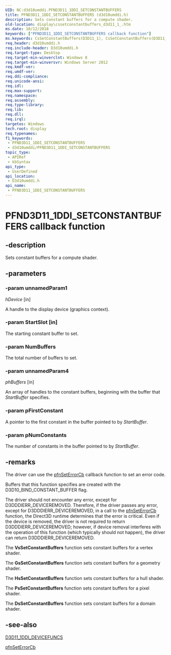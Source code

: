 ```yaml
---
UID: NC:d3d10umddi.PFND3D11_1DDI_SETCONSTANTBUFFERS
title: PFND3D11_1DDI_SETCONSTANTBUFFERS (d3d10umddi.h)
description: Sets constant buffers for a compute shader.
old-location: display\cssetconstantbuffers_d3d11_1_.htm
ms.date: 10/12/2018
keywords: ["PFND3D11_1DDI_SETCONSTANTBUFFERS callback function"]
ms.keywords: CsSetConstantBuffers(D3D11_1), CsSetConstantBuffers(D3D11_1) callback function [Display Devices], PFND3D11_1DDI_SETCONSTANTBUFFERS, PFND3D11_1DDI_SETCONSTANTBUFFERS callback, d3d10umddi/CsSetConstantBuffers(D3D11_1), display.cssetconstantbuffers_d3d11_1_
req.header: d3d10umddi.h
req.include-header: D3d10umddi.h
req.target-type: Desktop
req.target-min-winverclnt: Windows 8
req.target-min-winversvr: Windows Server 2012
req.kmdf-ver: 
req.umdf-ver: 
req.ddi-compliance: 
req.unicode-ansi: 
req.idl: 
req.max-support: 
req.namespace: 
req.assembly: 
req.type-library: 
req.lib: 
req.dll: 
req.irql: 
targetos: Windows
tech.root: display
req.typenames: 
f1_keywords:
 - PFND3D11_1DDI_SETCONSTANTBUFFERS
 - d3d10umddi/PFND3D11_1DDI_SETCONSTANTBUFFERS
topic_type:
 - APIRef
 - kbSyntax
api_type:
 - UserDefined
api_location:
 - D3d10umddi.h
api_name:
 - PFND3D11_1DDI_SETCONSTANTBUFFERS
---
```


# PFND3D11_1DDI_SETCONSTANTBUFFERS callback function


## -description

Sets constant buffers for a compute shader.

## -parameters

### -param unnamedParam1

*hDevice* [in]

A handle to the display device (graphics context).

### -param StartSlot [in]

The starting constant buffer to set.

### -param NumBuffers

The total number of buffers to set.

### -param unnamedParam4

*phBuffers* [in]

An array of handles to the constant buffers, beginning with the buffer that <i>StartBuffer</i> specifies.

### -param pFirstConstant

A pointer to the first constant in the buffer pointed to by <i>StartBuffer</i>.

### -param pNumConstants

The number of constants in the  buffer pointed to by  <i>StartBuffer</i>.

## -remarks

The driver can use the <a href="/windows-hardware/drivers/ddi/d3d10umddi/nc-d3d10umddi-pfnd3d10ddi_seterror_cb">pfnSetErrorCb</a> callback function to set an error code. 

Buffers that this function specifies are created with the D3D10_BIND_CONSTANT_BUFFER flag. 

The driver should not encounter any error, except for D3DDDIERR_DEVICEREMOVED. Therefore, if the driver passes any error, except for D3DDDIERR_DEVICEREMOVED, in a call to the <a href="/windows-hardware/drivers/ddi/d3d10umddi/nc-d3d10umddi-pfnd3d10ddi_seterror_cb">pfnSetErrorCb</a> function, the Direct3D runtime determines that the error is critical. Even if the device is removed, the driver is not required to return D3DDDIERR_DEVICEREMOVED; however, if device removal interferes with the operation of this function (which typically should not happen), the driver can return D3DDDIERR_DEVICEREMOVED.

The <b>VsSetConstantBuffers</b> function sets constant buffers for a vertex shader.

The <b>GsSetConstantBuffers</b> function sets constant buffers for a geometry shader.

The <b>HsSetConstantBuffers</b> function sets constant buffers for a hull shader.

The <b>PsSetConstantBuffers</b> function sets constant buffers for a pixel shader.

The <b>DsSetConstantBuffers</b> function sets constant buffers for a domain shader.

## -see-also

<a href="/windows-hardware/drivers/ddi/d3d10umddi/ns-d3d10umddi-d3d11_1ddi_devicefuncs">D3D11_1DDI_DEVICEFUNCS</a>



<a href="/windows-hardware/drivers/ddi/d3d10umddi/nc-d3d10umddi-pfnd3d10ddi_seterror_cb">pfnSetErrorCb</a>

